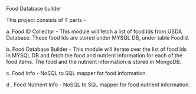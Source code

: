 Food Database builder

This project consists of 4 parts - 

a.  Food ID Collector - This module will fetch a list of food Ids from USDA Database. These food Ids are stored under MYSQL DB, under table FoodId.

b.  Food Database Builder -  This module will iterate over the list of food Ids in MYSQL DB and fetch the food and nutrient information for each of the food items. The food and the nutrient information is stored in MongoDB.

c.  Food Info - NoSQL to SQL mapper for food information.

d . Food Nutrient Info - NoSQL to SQL mapper for food nutrient information.